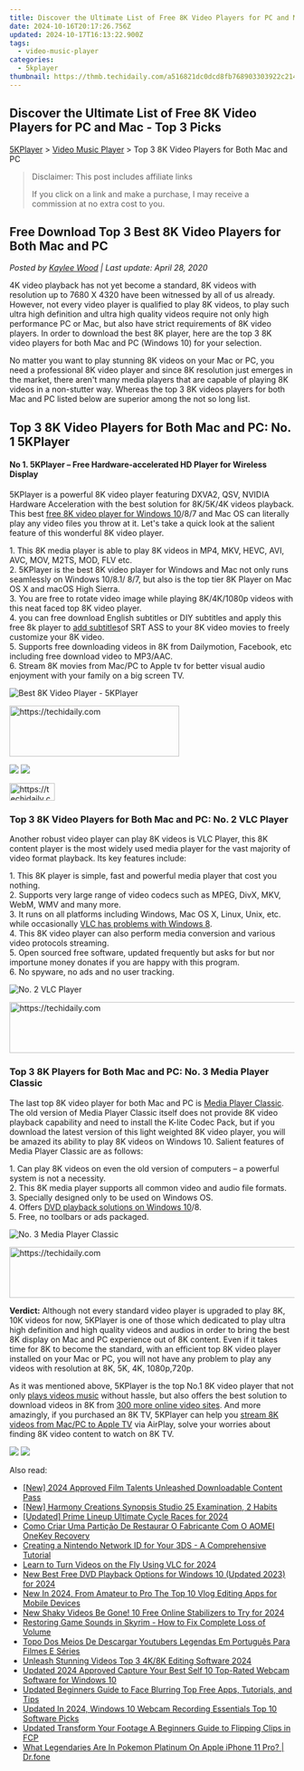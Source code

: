 ```yaml
---
title: Discover the Ultimate List of Free 8K Video Players for PC and Mac - Top 3 Picks
date: 2024-10-16T20:17:26.756Z
updated: 2024-10-17T16:13:22.900Z
tags:
  - video-music-player
categories:
  - 5kplayer
thumbnail: https://thmb.techidaily.com/a516821dc0dcd8fb768903303922c214d1ad710be56ca1c3f04be97b27b5dc47.jpg
---
```


## Discover the Ultimate List of Free 8K Video Players for PC and Mac - Top 3 Picks

[5KPlayer](https://tools.techidaily.com/5kplayer/products/) \> [Video Music Player](https://tools.techidaily.com/5kplayer/video-music-player/) \> Top 3 8K Video Players for Both Mac and PC

>  Disclaimer: This post includes affiliate links
>
>  If you click on a link and make a purchase, I may receive a commission at no extra cost to you.
>

## Free Download Top 3 Best 8K Video Players for Both Mac and PC

 _Posted by [Kaylee Wood](https://www.quora.com/profile/Amanda-Hu-21) | Last update: April 28, 2020_ 

4K video playback has not yet become a standard, 8K videos with resolution up to 7680 X 4320 have been witnessed by all of us already. However, not every video player is qualified to play 8K videos, to play such ultra high definition and ultra high quality videos require not only high performance PC or Mac, but also have strict requirements of 8K video players. In order to download the best 8K player, here are the top 3 8K video players for both Mac and PC (Windows 10) for your selection.

No matter you want to play stunning 8K videos on your Mac or PC, you need a professional 8K video player and since 8K resolution just emerges in the market, there aren't many media players that are capable of playing 8K videos in a non-stutter way. Whereas the top 3 8K videos players for both Mac and PC listed below are superior among the not so long list. 

## Top 3 8K Video Players for Both Mac and PC: No. 1 5KPlayer

#### **No 1\. 5KPlayer – Free Hardware-accelerated HD Player for Wireless Display**

5KPlayer is a powerful 8K video player featuring DXVA2, QSV, NVIDIA Hardware Acceleration with the best solution for 8K/5K/4K videos playback. This best [free 8K video player for Windows 10](https://tools.techidaily.com/5kplayer/video-music-player/)/8/7 and Mac OS can literally play any video files you throw at it. Let's take a quick look at the salient feature of this wonderful 8K video player. 

1\. This 8K media player is able to play 8K videos in MP4, MKV, HEVC, AVI, AVC, MOV, M2TS, MOD, FLV etc.   
 2\. 5KPlayer is the best 8K video player for Windows and Mac not only runs seamlessly on Windows 10/8.1/ 8/7, but also is the top tier 8K Player on Mac OS X and macOS High Sierra.   
 3\. You are free to rotate video image while playing 8K/4K/1080p videos with this neat faced top 8K video player.   
 4\. you can free download English subtitles or DIY subtitles and apply this free 8k player to [add subtitles](https://tools.techidaily.com/5kplayer/video-music-player/)of SRT ASS to your 8K video movies to freely customize your 8K video.  
 5\. Supports free downloading videos in 8K from Dailymotion, Facebook, etc including free download video to MP3/AAC.   
 6\. Stream 8K movies from Mac/PC to Apple tv for better visual audio enjoyment with your family on a big screen TV.

![Best 8K Video Player - 5KPlayer](https://www.5kplayer.com/video-music-player/img/play-8k-movies-on-mac.jpg) 

<!-- affiliate ads begin -->
<a href="https://homestyler.sjv.io/c/5597632/1943750/22993" target="_top" id="1943750">
  <img src="//a.impactradius-go.com/display-ad/22993-1943750" border="0" alt="https://techidaily.com" width="300" height="90"/>
</a>
<img height="0" width="0" src="https://homestyler.sjv.io/i/5597632/1943750/22993" style="position:absolute;visibility:hidden;" border="0" />
<!-- affiliate ads end -->

[![](https://www.5kplayer.com/video-music-player/../button/freedownwhitewin.png)](https://tools.techidaily.com/5kplayer/products/) [![](https://www.5kplayer.com/video-music-player/../button/freedownbackmac.png)](https://tools.techidaily.com/5kplayer/products/) 

<!-- affiliate ads begin -->
<a href="https://25home.pxf.io/c/5597632/2148634/16836" target="_top" id="2148634">
  <img src="//a.impactradius-go.com/display-ad/16836-2148634" border="0" alt="https://techidaily.com" width="80" height="31"/>
</a>
<img height="0" width="0" src="https://25home.pxf.io/i/5597632/2148634/16836" style="position:absolute;visibility:hidden;" border="0" />
<!-- affiliate ads end -->

### Top 3 8K Video Players for Both Mac and PC: No. 2 VLC Player

Another robust video player can play 8K videos is VLC Player, this 8K content player is the most widely used media player for the vast majority of video format playback. Its key features include: 

1\. This 8K player is simple, fast and powerful media player that cost you nothing.  
 2\. Supports very large range of video codecs such as MPEG, DivX, MKV, WebM, WMV and many more.  
 3\. It runs on all platforms including Windows, Mac OS X, Linux, Unix, etc. while occasionally [VLC has problems with Windows 8](https://tools.techidaily.com/5kplayer/video-music-player/).   
 4\. This 8K video player can also perform media conversion and various video protocols streaming.  
 5\. Open sourced free software, updated frequently but asks for but nor importune money donates if you are happy with this program.   
 6\. No spyware, no ads and no user tracking.

![No. 2 VLC Player](https://www.5kplayer.com/video-music-player/img/vlc-8k-player.jpg) 

<!-- affiliate ads begin -->
<a href="https://aligracehair.sjv.io/c/5597632/1997635/19272" target="_top" id="1997635">
  <img src="//a.impactradius-go.com/display-ad/19272-1997635" border="0" alt="https://techidaily.com" width="728" height="90"/>
</a>
<img height="0" width="0" src="https://aligracehair.sjv.io/i/5597632/1997635/19272" style="position:absolute;visibility:hidden;" border="0" />
<!-- affiliate ads end -->

### Top 3 8K Players for Both Mac and PC: No. 3 Media Player Classic

The last top 8K video player for both Mac and PC is [Media Player Classic](https://mpc-hc.org/). The old version of Media Player Classic itself does not provide 8K video playback capability and need to install the K-lite Codec Pack, but if you download the latest version of this light weighted 8K video player, you will be amazed its ability to play 8K videos on Windows 10\. Salient features of Media Player Classic are as follows: 

1\. Can play 8K videos on even the old version of computers – a powerful system is not a necessity.   
 2\. This 8K media player supports all common video and audio file formats.   
 3\. Specially designed only to be used on Windows OS.   
 4\. Offers [DVD playback solutions on Windows 10](https://tools.techidaily.com/5kplayer/video-music-player/)/8.  
 5\. Free, no toolbars or ads packaged. 

![No. 3 Media Player Classic](https://www.5kplayer.com/video-music-player/img/mpc-8k.jpg) 

<!-- affiliate ads begin -->
<a href="https://appsumo.8odi.net/c/5597632/2144309/7443" target="_top" id="2144309">
  <img src="//a.impactradius-go.com/display-ad/7443-2144309" border="0" alt="https://techidaily.com" width="728" height="90"/>
</a>
<img height="0" width="0" src="https://appsumo.8odi.net/i/5597632/2144309/7443" style="position:absolute;visibility:hidden;" border="0" />
<!-- affiliate ads end -->

**Verdict:** Although not every standard video player is upgraded to play 8K, 10K videos for now, 5KPlayer is one of those which dedicated to play ultra high definition and high quality videos and audios in order to bring the best 8K display on Mac and PC experience out of 8K content. Even if it takes time for 8K to become the standard, with an efficient top 8K video player installed on your Mac or PC, you will not have any problem to play any videos with resolution at 8K, 5K, 4K, 1080p,720p. 

As it was mentioned above, 5KPlayer is the top No.1 8K video player that not only [plays videos music](https://tools.techidaily.com/5kplayer/video-music-player/) without hassle, but also offers the best solution to download videos in 8K from [300 more online video sites](https://tools.techidaily.com/5kplayer/youtube-download/). And more amazingly, if you purchased an 8K TV, 5KPlayer can help you [stream 8K videos from Mac/PC to Apple TV](https://tools.techidaily.com/5kplayer/airplay/) via AirPlay, solve your worries about finding 8K video content to watch on 8K TV.

[![](https://www.5kplayer.com/video-music-player/../button/freedownwhitewin.png)](https://tools.techidaily.com/5kplayer/products/) [![](https://www.5kplayer.com/video-music-player/../button/freedownbackmac.png)](https://tools.techidaily.com/5kplayer/products/)

<ins class="adsbygoogle"
     style="display:block"
     data-ad-format="autorelaxed"
     data-ad-client="ca-pub-7571918770474297"
     data-ad-slot="1223367746"></ins>

<ins class="adsbygoogle"
     style="display:block"
     data-ad-client="ca-pub-7571918770474297"
     data-ad-slot="8358498916"
     data-ad-format="auto"
     data-full-width-responsive="true"></ins>

<span class="atpl-alsoreadstyle">Also read:</span>
<div><ul>
<li><a href="https://fox-links.techidaily.com/new-2024-approved-film-talents-unleashed-downloadable-content-pass/"><u>[New] 2024 Approved Film Talents Unleashed Downloadable Content Pass</u></a></li>
<li><a href="https://some-techniques.techidaily.com/new-harmony-creations-synopsis-studio-25-examination-2-habits/"><u>[New] Harmony Creations Synopsis Studio 25 Examination, 2 Habits</u></a></li>
<li><a href="https://on-screen-recording.techidaily.com/updated-prime-lineup-ultimate-cycle-races-for-2024/"><u>[Updated] Prime Lineup Ultimate Cycle Races for 2024</u></a></li>
<li><a href="https://win-updates.techidaily.com/como-criar-uma-particao-de-restaurar-o-fabricante-com-o-aomei-onekey-recovery/"><u>Como Criar Uma Partição De Restaurar O Fabricante Com O AOMEI OneKey Recovery</u></a></li>
<li><a href="https://buynow-reviews.techidaily.com/creating-a-nintendo-network-id-for-your-3ds-a-comprehensive-tutorial/"><u>Creating a Nintendo Network ID for Your 3DS - A Comprehensive Tutorial</u></a></li>
<li><a href="https://video-screen-grab.techidaily.com/learn-to-turn-videos-on-the-fly-using-vlc-for-2024/"><u>Learn to Turn Videos on the Fly Using VLC for 2024</u></a></li>
<li><a href="https://video-ai-editor.techidaily.com/new-best-free-dvd-playback-options-for-windows-10-updated-2023-for-2024/"><u>New Best Free DVD Playback Options for Windows 10 (Updated 2023) for 2024</u></a></li>
<li><a href="https://video-ai-editor.techidaily.com/new-in-2024-from-amateur-to-pro-the-top-10-vlog-editing-apps-for-mobile-devices/"><u>New In 2024, From Amateur to Pro The Top 10 Vlog Editing Apps for Mobile Devices</u></a></li>
<li><a href="https://video-ai-editor.techidaily.com/new-shaky-videos-be-gone-10-free-online-stabilizers-to-try-for-2024/"><u>New Shaky Videos Be Gone! 10 Free Online Stabilizers to Try for 2024</u></a></li>
<li><a href="https://program-issues.techidaily.com/restoring-game-sounds-in-skyrim-how-to-fix-complete-loss-of-volume/"><u>Restoring Game Sounds in Skyrim - How to Fix Complete Loss of Volume</u></a></li>
<li><a href="https://some-knowledge.techidaily.com/topo-dos-meios-de-descargar-youtubers-legendas-em-portugues-para-filmes-e-series/"><u>Topo Dos Meios De Descargar Youtubers Legendas Em Português Para Filmes E Séries</u></a></li>
<li><a href="https://video-ai-editor.techidaily.com/unleash-stunning-videos-top-3-4k8k-editing-software-2024/"><u>Unleash Stunning Videos Top 3 4K/8K Editing Software 2024</u></a></li>
<li><a href="https://video-ai-editor.techidaily.com/updated-2024-approved-capture-your-best-self-10-top-rated-webcam-software-for-windows-10/"><u>Updated 2024 Approved Capture Your Best Self 10 Top-Rated Webcam Software for Windows 10</u></a></li>
<li><a href="https://video-ai-editor.techidaily.com/updated-beginners-guide-to-face-blurring-top-free-apps-tutorials-and-tips/"><u>Updated Beginners Guide to Face Blurring Top Free Apps, Tutorials, and Tips</u></a></li>
<li><a href="https://video-ai-editor.techidaily.com/updated-in-2024-windows-10-webcam-recording-essentials-top-10-software-picks/"><u>Updated In 2024, Windows 10 Webcam Recording Essentials Top 10 Software Picks</u></a></li>
<li><a href="https://video-ai-editor.techidaily.com/updated-transform-your-footage-a-beginners-guide-to-flipping-clips-in-fcp/"><u>Updated Transform Your Footage A Beginners Guide to Flipping Clips in FCP</u></a></li>
<li><a href="https://ios-pokemon-go.techidaily.com/what-legendaries-are-in-pokemon-platinum-on-apple-iphone-11-pro-drfone-by-drfone-virtual-ios/"><u>What Legendaries Are In Pokemon Platinum On Apple iPhone 11 Pro? | Dr.fone</u></a></li>
</ul></div>

